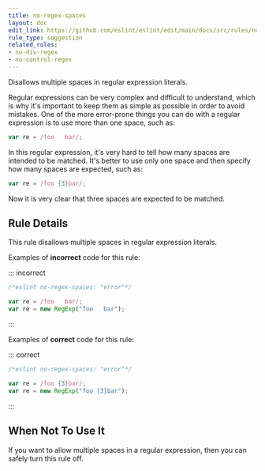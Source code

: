 ```yaml
---
title: no-regex-spaces
layout: doc
edit_link: https://github.com/eslint/eslint/edit/main/docs/src/rules/no-regex-spaces.md
rule_type: suggestion
related_rules:
- no-div-regex
- no-control-regex
---
```






Disallows multiple spaces in regular expression literals.

Regular expressions can be very complex and difficult to understand, which is why it's important to keep them as simple as possible in order to avoid mistakes. One of the more error-prone things you can do with a regular expression is to use more than one space, such as:

```js
var re = /foo   bar/;
```

In this regular expression, it's very hard to tell how many spaces are intended to be matched. It's better to use only one space and then specify how many spaces are expected, such as:

```js
var re = /foo {3}bar/;
```

Now it is very clear that three spaces are expected to be matched.

## Rule Details

This rule disallows multiple spaces in regular expression literals.

Examples of **incorrect** code for this rule:

::: incorrect

```js
/*eslint no-regex-spaces: "error"*/

var re = /foo   bar/;
var re = new RegExp("foo   bar");
```

:::

Examples of **correct** code for this rule:

::: correct

```js
/*eslint no-regex-spaces: "error"*/

var re = /foo {3}bar/;
var re = new RegExp("foo {3}bar");
```

:::

## When Not To Use It

If you want to allow multiple spaces in a regular expression, then you can safely turn this rule off.
